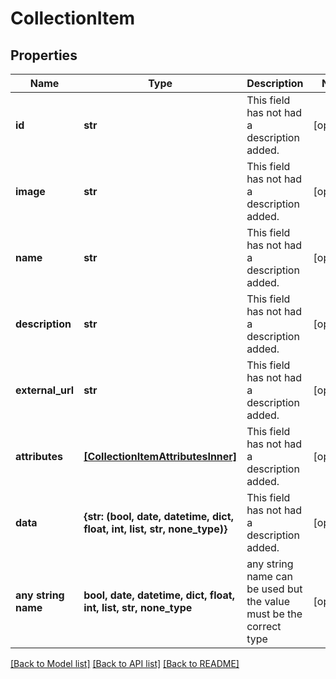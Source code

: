 # CollectionItem


## Properties
Name | Type | Description | Notes
------------ | ------------- | ------------- | -------------
**id** | **str** | This field has not had a description added. | [optional] 
**image** | **str** | This field has not had a description added. | [optional] 
**name** | **str** | This field has not had a description added. | [optional] 
**description** | **str** | This field has not had a description added. | [optional] 
**external_url** | **str** | This field has not had a description added. | [optional] 
**attributes** | [**[CollectionItemAttributesInner]**](CollectionItemAttributesInner.md) | This field has not had a description added. | [optional] 
**data** | **{str: (bool, date, datetime, dict, float, int, list, str, none_type)}** | This field has not had a description added. | [optional] 
**any string name** | **bool, date, datetime, dict, float, int, list, str, none_type** | any string name can be used but the value must be the correct type | [optional]

[[Back to Model list]](../README.md#documentation-for-models) [[Back to API list]](../README.md#documentation-for-api-endpoints) [[Back to README]](../README.md)


